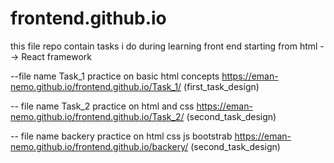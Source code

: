 # frontend.github.io
this file repo contain tasks i do during learning front end starting from html --> React framework 

--file name Task_1   practice on basic html concepts 
 https://eman-nemo.github.io/frontend.github.io/Task_1/       (first_task_design)

-- file name Task_2  practice on html and css 
https://eman-nemo.github.io/frontend.github.io/Task_2/         (second_task_design)

-- file name backery  practice on html css js bootstrab
https://eman-nemo.github.io/frontend.github.io/backery/         (second_task_design)


